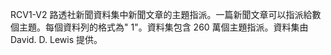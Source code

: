 RCV1-V2 路透社新聞資料集中新聞文章的主題指派。一篇新聞文章可以指派給數個主題。每個資料列的格式為"<topic name> <document id> 1"。資料集包含 260 萬個主題指派。資料集由 David. D. Lewis 提供。

<!---HONumber=58_postMigration-->